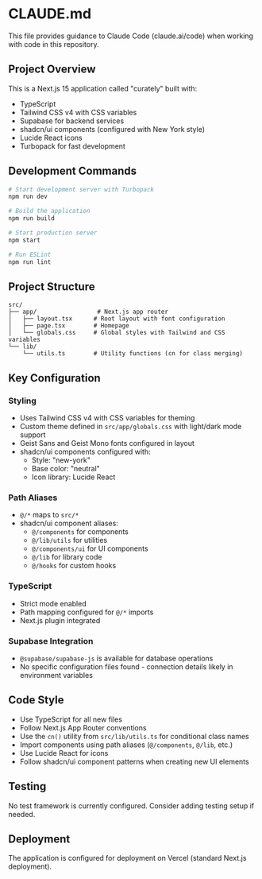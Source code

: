 # CLAUDE.md

This file provides guidance to Claude Code (claude.ai/code) when working with code in this repository.

## Project Overview

This is a Next.js 15 application called "curately" built with:
- TypeScript
- Tailwind CSS v4 with CSS variables
- Supabase for backend services
- shadcn/ui components (configured with New York style)
- Lucide React icons
- Turbopack for fast development

## Development Commands

```bash
# Start development server with Turbopack
npm run dev

# Build the application
npm run build

# Start production server
npm start

# Run ESLint
npm run lint
```

## Project Structure

```
src/
├── app/                 # Next.js app router
│   ├── layout.tsx      # Root layout with font configuration
│   ├── page.tsx        # Homepage
│   └── globals.css     # Global styles with Tailwind and CSS variables
└── lib/
    └── utils.ts        # Utility functions (cn for class merging)
```

## Key Configuration

### Styling
- Uses Tailwind CSS v4 with CSS variables for theming
- Custom theme defined in `src/app/globals.css` with light/dark mode support
- Geist Sans and Geist Mono fonts configured in layout
- shadcn/ui components configured with:
  - Style: "new-york"
  - Base color: "neutral"
  - Icon library: Lucide React

### Path Aliases
- `@/*` maps to `src/*`
- shadcn/ui component aliases:
  - `@/components` for components
  - `@/lib/utils` for utilities
  - `@/components/ui` for UI components
  - `@/lib` for library code
  - `@/hooks` for custom hooks

### TypeScript
- Strict mode enabled
- Path mapping configured for `@/*` imports
- Next.js plugin integrated

### Supabase Integration
- `@supabase/supabase-js` is available for database operations
- No specific configuration files found - connection details likely in environment variables

## Code Style

- Use TypeScript for all new files
- Follow Next.js App Router conventions
- Use the `cn()` utility from `src/lib/utils.ts` for conditional class names
- Import components using path aliases (`@/components`, `@/lib`, etc.)
- Use Lucide React for icons
- Follow shadcn/ui component patterns when creating new UI elements

## Testing

No test framework is currently configured. Consider adding testing setup if needed.

## Deployment

The application is configured for deployment on Vercel (standard Next.js deployment).